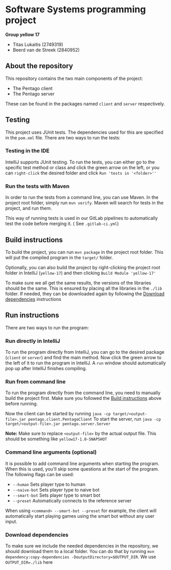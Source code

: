 # Software Systems programming project

**Group yellow 17**

* Titas Lukaitis (2749319)
* Beerd van de Streek (2840952)

## About the repository

This repository contains the two main components of the project:

* The Pentago client
* The Pentago server

These can be found in the packages named `client` and `server` respectively.

## Testing

This project uses JUnit tests. The dependencies used for this are specified in the `pom.xml` file. There are two ways to
run the tests:

### Testing in the IDE

IntelliJ supports JUnit testing. To run the tests, you can either go to the specific test method or class and click the
green arrow on the left, or you can `right-click` the desired folder and click `Run 'tests in '<folder>''`

### Run the tests with Maven

In order to run the tests from a command line, you can use Maven. In the project root folder, simply run `mvn verify`.
Maven will search for tests in the project, and run them.

This way of running tests is used in our GitLab pipelines to automatically test the code before merging it. (
See `.gitlab-ci.yml`)

## Build instructions

To build the project, you can run `mvn package` in the project root folder. This will put the compiled program in
the `target/` folder.

Optionally, you can also build the project by right-clicking the project root folder in IntelliJ (`yellow-17`) and then
clicking `Build Module 'yellow-17'`

To make sure we all get the same results, the versions of the libraries should be the same. This is ensured by placing
all the libraries in the `./lib` folder. If needed, they can be downloaded again by following
the [Download dependencies](#download-dependencies) instructions

## Run instructions

There are two ways to run the program:

### Run directly in IntelliJ

To run the program directly from IntelliJ, you can go to the desired package (`client` or `server`) and find the main
method. Now click the green arrow to the left of it to run the program in IntelliJ. A `run` window should automatically
pop up after IntelliJ finishes compiling.

### Run from command line

To run the program directly from the command line, you need to manually build the project first. Make sure you followed
the [Build instructions](#build-instructions) above before running.

Now the client can be started by running `java -cp target/<output-file>.jar pentago.client.PentagoClient`
To start the server, run `java -cp target/<output-file>.jar pentago.server.Server`

**Note:** Make sure to replace `<output-file>` by the actual output file. This should be something
like `yellow17-1.0-SNAPSHOT`

### Command line arguments (optional)

It is possible to add command line arguments when starting the program. When this is used, you'll skip some questions at
the start of the program. The following flags can be used:

- `--human` Sets player type to human
- `--naive-bot` Sets player type to naive bot
- `--smart-bot` Sets player type to smart bot
- `--preset` Automatically connects to the reference server

When using `<command> --smart-bot --preset` for example, the client will automatically start playing games using the
smart bot without any user input.

### Download dependencies

To make sure we include the needed dependencies in the repository, we should download them to a local folder. You can do
that by running `mvn dependency:copy-dependencies -DoutputDirectory=$OUTPUT_DIR`. We use `OUTPUT_DIR=./lib` here
